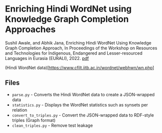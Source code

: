 # Enriching Hindi WordNet using Knowledge Graph Completion Approaches

Sushil Awale, and Abhik Jana, Enriching Hindi WordNet Using Knowledge Graph Completion Approach,  In Proceedings of the Workshop on Resources and Technologies for Indigenous, Endangered and Lesser-resourced Languages in Eurasia (EURALI), 2022. [pdf](http://www.lrec-conf.org/proceedings/lrec2022/workshops/EURALI/pdf/2022.eurali-1.13.pdf)

(Hindi WordNet data)[https://www.cfilt.iitb.ac.in/wordnet/webhwn/wn.php]

## Files

* `parse.py` - Converts the Hindi WordNet data to create a JSON-wrapped data
* `statistics.py` - Displays the WordNet statistics such as synsets per relation
* `convert_to_triples.py` - Convert the JSON-wrapped data to RDF-style triples (Graph format)
* `clean_triples.py` - Remove test leakage
